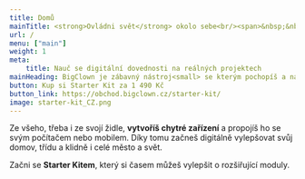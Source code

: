 ```yaml
---
title: Domů
mainTitle: <strong>Ovládni svět</strong> okolo sebe<br/><span>&nbsp;&nbsp;s mega <strong>chytrými krabičkami</strong></span>
url: /
menu: ["main"]
weight: 1
meta:
    title: Nauč se digitální dovednosti na reálných projektech
mainHeading: BigClown je zábavný nástroj<small> se kterým pochopíš a navrhneš internet věcí</small>
button: Kup si Starter Kit za 1 490 Kč
button_link: https://obchod.bigclown.cz/starter-kit/
image: starter-kit_CZ.png
---
```


Ze všeho, třeba i ze svojí židle, **vytvoříš chytré zařízení** a&nbsp;propojíš ho se svým počítačem nebo mobilem. Díky tomu začneš digitálně vylepšovat svůj domov, třídu a klidně i celé město a svět.

Začni se **Starter Kitem**, který si časem můžeš vylepšit o rozšiřující moduly.
